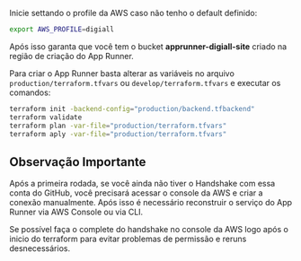 Inicie settando o profile da AWS caso não tenho o default definido:

```bash
export AWS_PROFILE=digiall
```

Após isso garanta que você tem o bucket **apprunner-digiall-site** criado na região de criação do App Runner.

Para criar o App Runner basta alterar as variáveis no arquivo `production/terraform.tfvars` ou `develop/terraform.tfvars` e executar os comandos:

```bash
terraform init -backend-config="production/backend.tfbackend"
terraform validate
terraform plan -var-file="production/terraform.tfvars"  
terraform aply -var-file="production/terraform.tfvars"  
```

## Observação Importante
Após a primeira rodada, se você ainda não tiver o Handshake com essa conta do GitHub, você precisará acessar o console da AWS e criar a conexão manualmente. Após isso é necessário reconstruir o serviço do App Runner via AWS Console ou via CLI.

Se possível faça o complete do handshake no console da AWS logo após o inicio do terraform para evitar problemas de permissão e reruns desnecessários.
